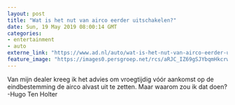 ```yaml
---
layout: post
title: "Wat is het nut van airco eerder uitschakelen?"
date: Sun, 19 May 2019 08:00:14 GMT
categories: 
- entertainment 
- auto 
externe_link: "https://www.ad.nl/auto/wat-is-het-nut-van-airco-eerder-uitschakelen~a32f9fe6/"
feature_image: "https://images0.persgroep.net/rcs/aRJC_IZ69gSJYbqmHkcrwEozthI/diocontent/148222300/_fitwidth/400/?appId=21791a8992982cd8da851550a453bd7f&quality=0.7"
---
```


Van mijn dealer kreeg ik het advies om vroegtijdig vóór aankomst op de eindbestemming de airco alvast uit te zetten. Maar waarom zou ik dat doen? -Hugo Ten Holter
